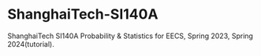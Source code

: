 # ShanghaiTech-SI140A
ShanghaiTech SI140A Probability &amp; Statistics for EECS, Spring 2023, Spring 2024(tutorial).
